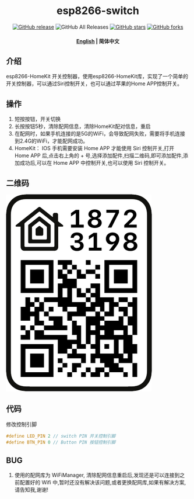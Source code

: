 
<div align="center">
<h1 align="center">esp8266-switch</h1>
   
[![GitHub release](https://img.shields.io/github/v/release/CuiYao631/esp8266-switch)](https://github.com/CuiYao631/esp8266-switch/releases)
![GitHub All Releases](https://img.shields.io/github/downloads/CuiYao631/esp8266-switch/total)
[![GitHub stars](https://img.shields.io/github/stars/CuiYao631/esp8266-switch)](https://github.com/CuiYao631/esp8266-switch/stargazers)
[![GitHub forks](https://img.shields.io/github/forks/CuiYao631/esp8266-switch)](https://github.com/CuiYao631/esp8266-switch/fork)
<h4 align="center"><a href="https://github.com/CuiYao631/esp8266-switch/blob/main/README.md">English</a> | <a>简体中文</a></h4>
</div>

## 介绍
esp8266-HomeKit 开关控制器，使用esp8266-HomeKit库，实现了一个简单的开关控制器，可以通过Siri控制开关，也可以通过苹果的Home APP控制开关。


## 操作
1. 短按按钮，开关切换
2. 长按按钮5秒，清除配网信息，清除HomeKit配对信息，重启
3. 在配网时，如果手机连接的是5G的WiFi，会导致配网失败，需要将手机连接到2.4G的WiFi，才能配网成功。
4. HomeKit： IOS 手机需要安装 Home APP 才能使用 Siri 控制开关,打开 Home APP 后,点击右上角的 + 号,选择添加配件,扫描二维码,即可添加配件,添加成功后,可以在 Home APP 中控制开关,也可以使用 Siri 控制开关。
   
## 二维码
![二维码](/qrcode.png)</div>



## 代码
修改控制引脚
```c
#define LED_PIN 2 // switch PIN 开关控制引脚
#define BTN_PIN 0 // Button PIN 按钮控制引脚
```

## BUG
1. 使用的配网库为 WiFiManager, 清除配网信息重启后,发现还是可以连接到之前配置好的 Wifi 中,暂时还没有解决该问题,或者更换配网库,如果有解决方案,请告知我,谢谢!

